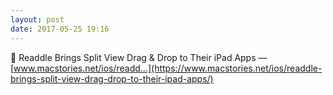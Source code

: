 ```yaml
---
layout: post
date: 2017-05-25 19:16
---
```

🔗 Readdle Brings Split View Drag & Drop to Their iPad Apps — [www.macstories.net/ios/readd...](https://www.macstories.net/ios/readdle-brings-split-view-drag-drop-to-their-ipad-apps/)
